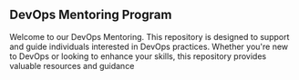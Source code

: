 ## DevOps Mentoring Program

Welcome to our DevOps Mentoring. This repository is designed to support and guide individuals interested in DevOps practices. Whether you're new to DevOps or looking to enhance your skills, this repository provides valuable resources and guidance